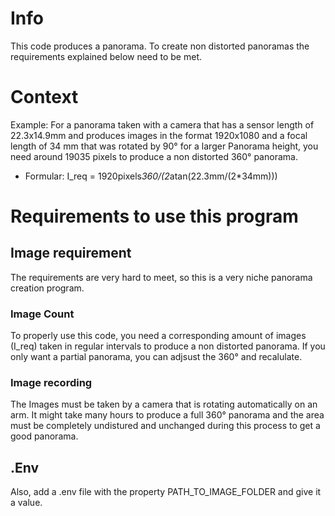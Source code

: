 # Info
This code produces a panorama. To create non distorted panoramas the requirements explained below need to be met. 



# Context
Example: 
For a panorama taken with a camera that has a sensor length of 22.3x14.9mm and produces images in the format   1920x1080 and a focal length of 34 mm that was rotated by 90° for a larger Panorama height, you need around 19035 pixels to produce a non distorted 360° panorama.

* Formular: I_req = 1920pixels*360/(2*atan(22.3mm/(2*34mm)))

# Requirements to use this program 
## Image requirement
The requirements are very hard to meet, so this is a very niche panorama creation program. 

### Image Count
To properly use this code, you need a corresponding amount of  images (I_req)  taken in regular intervals to produce a non distorted panorama. If you only want a partial panorama, you can adjsust the 360° and recalulate. 


### Image recording
The Images must be taken by a camera that is rotating automatically on an arm. It might take many hours to produce a full 360° panorama and the area must be completely undistured and unchanged during this process to get a good panorama. 

## .Env
Also, add a .env file with the property PATH_TO_IMAGE_FOLDER and give it a value. 

